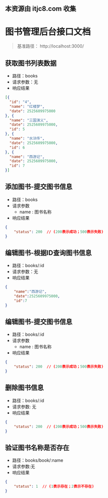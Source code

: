 ## 本资源由 itjc8.com 收集
# 图书管理后台接口文档
> 基准路径： http://localhost:3000/

## 获取图书列表数据
- 路径：books
- 请求参数：无
- 响应结果

```json
[{
  "id": "4",
  "name": "红楼梦",
  "date": 2525609975000
}, {
  "name": "三国演义",
  "date": 2525609975000,
  "id": 5
}, {
  "name": "水浒传",
  "date": 2525609975000,
  "id": 6
}, {
  "name": "西游记",
  "date": 2525609975000,
  "id": 7
}]
```

## 添加图书-提交图书信息
- 路径：books
- 请求参数
    + name : 图书名称
- 响应结果

```json
{
    "status": 200  // (200表示成功；500表示失败)
}
```

## 编辑图书-根据ID查询图书信息
- 路径：books/:id
- 请求参数：无
- 响应结果

```json
{
    "name":"西游记",
    "date":2525609975000,
    "id":7
}
```

## 编辑图书-提交图书信息
- 路径：books/:id
- 请求参数
    + name : 图书名称
- 响应结果

```json
{
    "status": 200  // (200表示成功；500表示失败)
}
```

## 删除图书信息
- 路径：books/:id
- 请求参数: 无
- 响应结果

```json
{
    "status": 200  // (200表示成功；500表示失败)
}
```

## 验证图书名称是否存在
- 路径：books/book/:name
- 请求参数:无
- 响应结果

```json
{
    "status": 1  // (1表示存在；2表示不存在)
}
```

